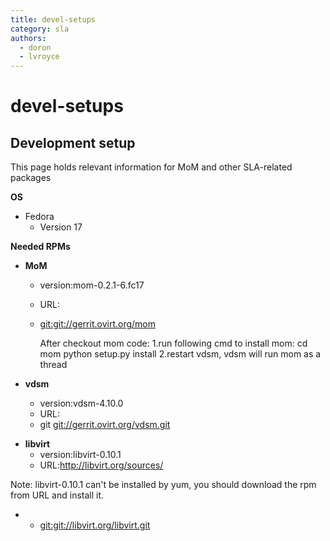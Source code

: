 ```yaml
---
title: devel-setups
category: sla
authors:
  - doron
  - lvroyce
---
```


# devel-setups

## **Development setup**

This page holds relevant information for MoM and other SLA-related packages

**OS**

*   Fedora
    -   Version 17

**Needed RPMs**

*   **MoM**
    -   version:mom-0.2.1-6.fc17
    -   URL:
    -   <git:git://gerrit.ovirt.org/mom>

        After checkout mom code:
        1.run following cmd to install mom:
          cd mom
          python setup.py install
        2.restart vdsm, vdsm will run mom as a thread

*   **vdsm**
    -   version:vdsm-4.10.0
    -   URL:
    -   git <git://gerrit.ovirt.org/vdsm.git>

<!-- -->

*   **libvirt**
    -   version:libvirt-0.10.1
    -   URL:<http://libvirt.org/sources/>

Note: libvirt-0.10.1 can't be installed by yum, you should download the rpm from URL and install it.

*   -   <git:git://libvirt.org/libvirt.git>

